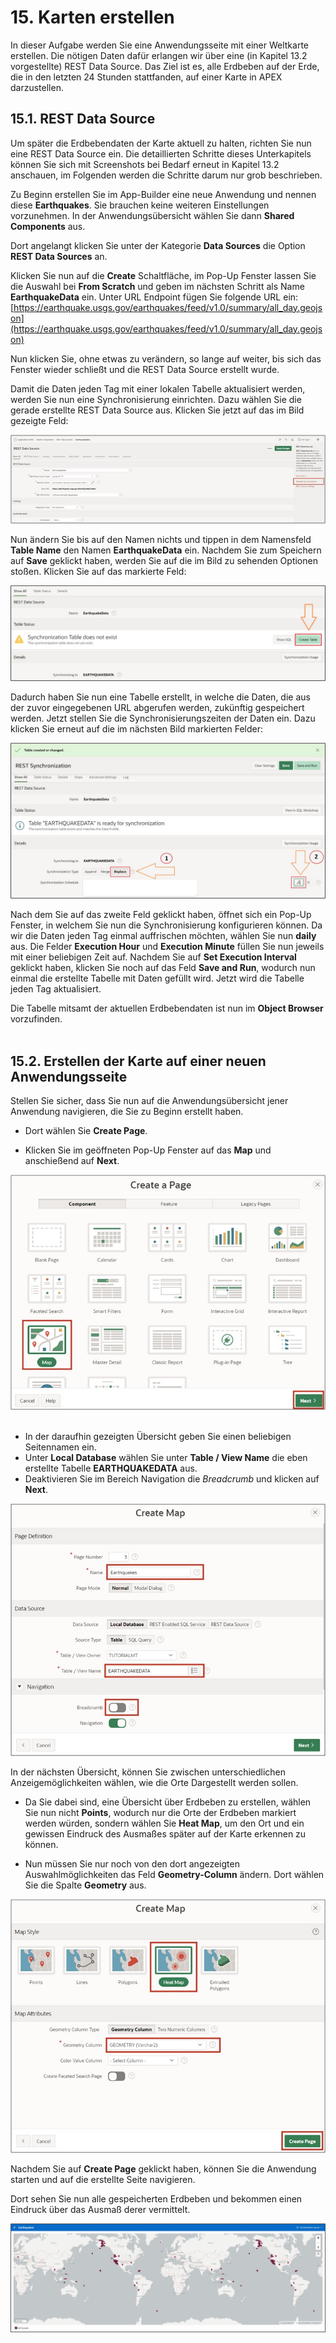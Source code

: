 # 15. Karten erstellen 
In dieser Aufgabe werden Sie eine Anwendungsseite mit einer Weltkarte erstellen. Die nötigen Daten dafür erlangen wir über eine (in Kapitel 13.2 vorgestellte) REST Data Source.
Das Ziel ist es, alle Erdbeben auf der Erde, die in den letzten 24 Stunden stattfanden, auf einer Karte in APEX darzustellen.

## 15.1.	REST Data Source 
Um später die Erdbebendaten der Karte aktuell zu halten, richten Sie nun eine REST Data Source ein. Die detaillierten Schritte dieses Unterkapitels können Sie sich mit Screenshots bei Bedarf erneut in Kapitel 13.2 anschauen, im Folgenden werden die Schritte darum nur grob beschrieben.

Zu Beginn erstellen Sie im App-Builder eine neue Anwendung und nennen diese **Earthquakes**. Sie brauchen keine weiteren Einstellungen vorzunehmen. In der Anwendungsübersicht wählen Sie dann **Shared Components** aus.

Dort angelangt klicken Sie unter der Kategorie **Data Sources** die Option **REST Data Sources** an.

Klicken Sie nun auf die **Create** Schaltfläche, im Pop-Up Fenster lassen Sie die Auswahl bei **From Scratch** und geben im nächsten Schritt als Name **EarthquakeData** ein. Unter URL Endpoint fügen Sie folgende URL ein:  [https://earthquake.usgs.gov/earthquakes/feed/v1.0/summary/all_day.geojson](https://earthquake.usgs.gov/earthquakes/feed/v1.0/summary/all_day.geojson)  

Nun klicken Sie, ohne etwas zu verändern, so lange auf weiter, bis sich das Fenster wieder schließt und die REST Data Source erstellt wurde. 

Damit die Daten jeden Tag mit einer lokalen Tabelle aktualisiert werden, werden Sie nun eine Synchronisierung einrichten. Dazu wählen Sie die gerade erstellte REST Data Source aus. Klicken Sie jetzt auf das im Bild gezeigte Feld:

![](../../assets/Kapitel-15/Karten_01.jpg)

Nun ändern Sie bis auf den Namen nichts und tippen in dem Namensfeld **Table Name** den Namen **EarthquakeData** ein. Nachdem Sie zum Speichern auf **Save** geklickt haben, werden Sie auf die im Bild zu sehenden Optionen stoßen. 
Klicken Sie auf das markierte Feld: 

![](../../assets/Kapitel-15/Karten_02.jpg)

Dadurch haben Sie nun eine Tabelle erstellt, in welche die Daten, die aus der zuvor eingegebenen URL abgerufen werden, zukünftig gespeichert werden. Jetzt stellen Sie die Synchronisierungszeiten der Daten ein. Dazu klicken Sie erneut auf die im nächsten Bild markierten Felder:

![](../../assets/Kapitel-15/Karten_03.jpg)

Nach dem Sie auf das zweite Feld geklickt haben, öffnet sich ein Pop-Up Fenster, in welchem Sie nun die Synchronisierung konfigurieren können. Da wir die Daten jeden Tag einmal auffrischen möchten, wählen Sie nun **daily** aus. Die Felder **Execution Hour** und **Execution Minute** füllen Sie nun jeweils mit einer beliebigen Zeit auf. Nachdem Sie auf **Set Execution Interval** geklickt haben, klicken Sie noch auf das Feld **Save and Run**, wodurch nun einmal die erstellte Tabelle mit Daten gefüllt wird. Jetzt wird die Tabelle jeden Tag aktualisiert.  

Die Tabelle mitsamt der aktuellen Erdbebendaten ist nun im **Object Browser** vorzufinden.  
 
## 15.2.	Erstellen der Karte auf einer neuen Anwendungsseite
Stellen Sie sicher, dass Sie nun auf die Anwendungsübersicht jener Anwendung navigieren, die Sie zu Beginn erstellt haben.  

- Dort wählen Sie **Create Page**.  

- Klicken Sie im geöffneten Pop-Up Fenster auf das **Map** und anschießend auf **Next**.  
  
![](../../assets/Kapitel-15/Karten_04.jpg)  
 
- In der daraufhin gezeigten Übersicht geben Sie einen beliebigen Seitennamen ein.  
- Unter **Local Database** wählen Sie unter **Table / View Name** die eben erstellte Tabelle **EARTHQUAKEDATA** aus.  
- Deaktivieren Sie im Bereich Navigation die *Breadcrumb* und klicken auf **Next**.   

![](../../assets/Kapitel-15/Karten_05.jpg)  

In der nächsten Übersicht, können Sie zwischen unterschiedlichen Anzeigemöglichkeiten wählen, wie die Orte Dargestellt werden sollen.  
- Da Sie dabei sind, eine Übersicht über Erdbeben zu erstellen, wählen Sie nun nicht **Points**, wodurch nur die Orte der Erdbeben markiert werden würden, sondern wählen Sie **Heat Map**, um den Ort und ein gewissen Eindruck des Ausmaßes später auf der Karte erkennen zu können. 

- Nun müssen Sie nur noch von den dort angezeigten Auswahlmöglichkeiten das Feld **Geometry-Column** ändern. Dort wählen Sie die Spalte **Geometry** aus.  

![](../../assets/Kapitel-15/Karten_06.jpg) 

Nachdem Sie auf **Create Page** geklickt haben, können Sie die Anwendung starten und auf die erstellte Seite navigieren.

Dort sehen Sie nun alle gespeicherten Erdbeben und bekommen einen Eindruck über das Ausmaß derer vermittelt.

![](../../assets/Kapitel-15/Karten_07.jpg)
